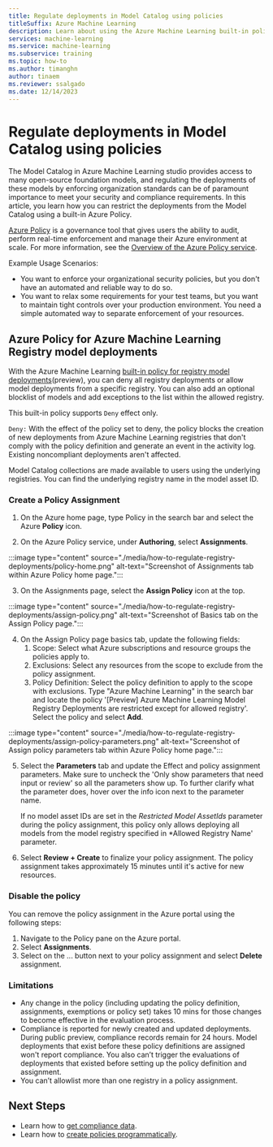 ```yaml
---
title: Regulate deployments in Model Catalog using policies
titleSuffix: Azure Machine Learning
description: Learn about using the Azure Machine Learning built-in policy to deny registry model deployments 
services: machine-learning
ms.service: machine-learning
ms.subservice: training
ms.topic: how-to
ms.author: timanghn
author: tinaem
ms.reviewer: ssalgado
ms.date: 12/14/2023
---
```


# Regulate deployments in Model Catalog using policies

The Model Catalog in Azure Machine Learning studio provides access to many open-source foundation models, and regulating the deployments of these models by enforcing organization standards can be of paramount importance to meet your security and compliance requirements. In this article, you learn how you can restrict the deployments from the Model Catalog using a built-in Azure Policy.

[Azure Policy](/azure/governance/policy/) is a governance tool that gives users the ability to audit, perform real-time enforcement and manage their Azure environment at scale. For more information, see the [Overview of the Azure Policy service](/azure/governance/policy/overview).

Example Usage Scenarios:

* You want to enforce your organizational security policies, but you don't have an automated and reliable way to do so.
* You want to relax some requirements for your test teams, but you want to maintain tight controls over your production environment. You need a simple automated way to separate enforcement of your resources.

## Azure Policy for Azure Machine Learning Registry model deployments

With the Azure Machine Learning [built-in policy for registry model deployments](https://portal.azure.com/?feature.customportal=false#view/Microsoft_Azure_Policy/PolicyDetailBlade/definitionId/%2Fproviders%2FMicrosoft.Authorization%2FpolicyDefinitions%2F19539b54-c61e-4196-9a38-67598701be90)(preview), you can deny all registry deployments or allow model deployments from a specific registry. You can also add an optional blocklist of models and add exceptions to the list within the allowed registry. 

This built-in policy supports `Deny` effect only.

`Deny:` With the effect of the policy set to deny, the policy blocks the creation of new deployments from Azure Machine Learning registries that don't comply with the policy definition and generate an event in the activity log. Existing noncompliant deployments aren't affected.

Model Catalog collections are made available to users using the underlying registries. You can find the underlying registry name in the model asset ID.   

### Create a Policy Assignment

1. On the Azure home page, type Policy in the search bar and select the Azure **Policy** icon.

2. On the Azure Policy service, under **Authoring**, select **Assignments**.

:::image type="content" source="./media/how-to-regulate-registry-deployments/policy-home.png" alt-text="Screenshot of Assignments tab within Azure Policy home page.":::

3. On the Assignments page, select the **Assign Policy** icon at the top. 

:::image type="content" source="./media/how-to-regulate-registry-deployments/assign-policy.png" alt-text="Screenshot of Basics tab on the Assign Policy page.":::

4. On the Assign Policy page basics tab, update the following fields:
    1. Scope: Select what Azure subscriptions and resource groups the policies apply to.
    2. Exclusions: Select any resources from the scope to exclude from the policy assignment.
    3. Policy Definition: Select the policy definition to apply to the scope with exclusions. Type "Azure Machine Learning" in the search bar and locate the policy '[Preview] Azure Machine Learning Model Registry Deployments are restricted except for allowed registry'. Select the policy and select **Add**.

:::image type="content" source="./media/how-to-regulate-registry-deployments/assign-policy-parameters.png" alt-text="Screenshot of Assign policy parameters tab within Azure Policy home page.":::

5. Select the **Parameters** tab and update the Effect and policy assignment parameters. Make sure to uncheck the 'Only show parameters that need input or review' so all the parameters show up. To further clarify what the parameter does, hover over the info icon next to the parameter name.

    If no model asset IDs are set in the *Restricted Model AssetIds* parameter during the policy assignment, this policy only allows deploying all models from the model registry specified in *Allowed Registry Name' parameter.

6. Select **Review + Create** to finalize your policy assignment. The policy assignment takes approximately 15 minutes until it's active for new resources. 

### Disable the policy

You can remove the policy assignment in the Azure portal using the following steps:

1. Navigate to the Policy pane on the Azure portal.
2. Select **Assignments**.
3. Select on the ... button next to your policy assignment and select **Delete** assignment.

### Limitations 

* Any change in the policy (including updating the policy definition, assignments, exemptions or policy set) takes 10 mins for those changes to become effective in the evaluation process.
* Compliance is reported for newly created and updated deployments. During public preview, compliance records remain for 24 hours. Model deployments that exist before these policy definitions are assigned won't report compliance. You also can’t trigger the evaluations of deployments that existed before setting up the policy definition and assignment.
* You can’t allowlist more than one registry in a policy assignment.

## Next Steps

- Learn how to [get compliance data](/azure/governance/policy/how-to/get-compliance-data).
- Learn how to [create policies programmatically](/azure/governance/policy/how-to/programmatically-create).
